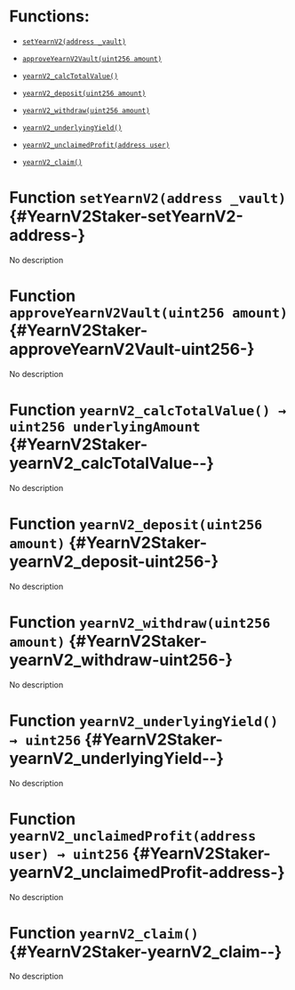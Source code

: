 # Functions:

- [`setYearnV2(address _vault)`](#YearnV2Staker-setYearnV2-address-)

- [`approveYearnV2Vault(uint256 amount)`](#YearnV2Staker-approveYearnV2Vault-uint256-)

- [`yearnV2_calcTotalValue()`](#YearnV2Staker-yearnV2_calcTotalValue--)

- [`yearnV2_deposit(uint256 amount)`](#YearnV2Staker-yearnV2_deposit-uint256-)

- [`yearnV2_withdraw(uint256 amount)`](#YearnV2Staker-yearnV2_withdraw-uint256-)

- [`yearnV2_underlyingYield()`](#YearnV2Staker-yearnV2_underlyingYield--)

- [`yearnV2_unclaimedProfit(address user)`](#YearnV2Staker-yearnV2_unclaimedProfit-address-)

- [`yearnV2_claim()`](#YearnV2Staker-yearnV2_claim--)

# Function `setYearnV2(address _vault)` {#YearnV2Staker-setYearnV2-address-}

No description

# Function `approveYearnV2Vault(uint256 amount)` {#YearnV2Staker-approveYearnV2Vault-uint256-}

No description

# Function `yearnV2_calcTotalValue() → uint256 underlyingAmount` {#YearnV2Staker-yearnV2_calcTotalValue--}

No description

# Function `yearnV2_deposit(uint256 amount)` {#YearnV2Staker-yearnV2_deposit-uint256-}

No description

# Function `yearnV2_withdraw(uint256 amount)` {#YearnV2Staker-yearnV2_withdraw-uint256-}

No description

# Function `yearnV2_underlyingYield() → uint256` {#YearnV2Staker-yearnV2_underlyingYield--}

No description

# Function `yearnV2_unclaimedProfit(address user) → uint256` {#YearnV2Staker-yearnV2_unclaimedProfit-address-}

No description

# Function `yearnV2_claim()` {#YearnV2Staker-yearnV2_claim--}

No description
